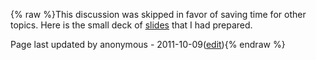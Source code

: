 {% raw %}This discussion was skipped in favor of saving time for other topics.
Here is the small deck of
[slides](http://faculty.washington.edu/ebender/Fefor_Quantifiers.pdf)
that I had prepared.

Page last updated by anonymous - 2011-10-09([edit](https://github.com/delph-in/docs/wiki/FeforQuantifiers/_edit)){% endraw %}